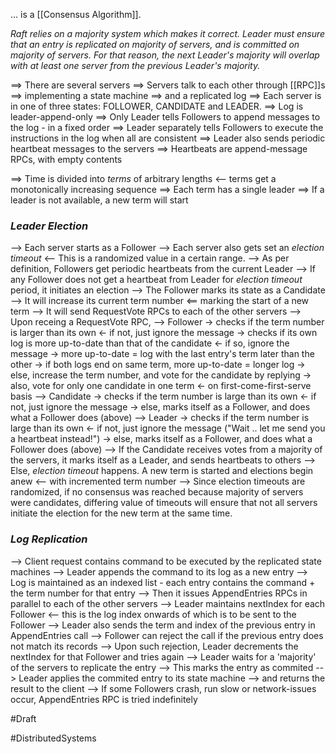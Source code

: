 ... is a [[Consensus Algorithm]].


*Raft relies on a majority system which makes it correct. Leader must ensure that an entry is replicated on majority of servers, and is committed on majority of servers. For that reason, the next Leader's majority will overlap with at least one server from the previous Leader's majority.*

==> There are several servers
==> Servers talk to each other through [[RPC]]s
==> implementing a state machine
==> and a replicated log
==> Each server is in one of three states: FOLLOWER, CANDIDATE and LEADER.
==> Log is leader-append-only
==> Only Leader tells Followers to append messages to the log - in a fixed order
==> Leader separately tells Followers to execute the instructions in the log when all are consistent
==> Leader also sends periodic heartbeat messages to the servers
	==> Heartbeats are append-message RPCs, with empty contents

==> Time is divided into *terms* of arbitrary lengths <-- terms get a monotonically increasing sequence
==> Each term has a single leader
==> If a leader is not available, a new term will start

### *Leader Election*
--> Each server starts as a Follower
--> Each server also gets set an *election timeout* <-- This is a randomized value in a certain range.
--> As per definition, Followers get periodic heartbeats from the current Leader
--> If any Follower does not get a heartbeat from Leader for *election timeout* period, it initiates an election
	--> The Follower marks its state as a Candidate
	--> It will increase its current term number <== marking the start of a new term
	--> It will send RequestVote RPCs to each of the other servers
--> Upon receing a RequestVote RPC,
	--> Follower
		-> checks if the term number is larger than its own <- if not, just ignore the message
		-> checks if its own log is more up-to-date than that of the candidate <- if so, ignore the message
			-> more up-to-date = log with the last entry's term later than the other
			-> if both logs end on same term, more up-to-date = longer log
		-> else, increase the term number, and vote for the candidate by replying
		-> also, vote for only one candidate in one term <- on first-come-first-serve basis
	--> Candidate
		-> checks if the term number is large than its own <- if not, just ignore the message
		-> else, marks itself as a Follower, and does what a Follower does (above)
	--> Leader
		-> checks if the term number is large than its own <- if not, just ignore the message ("Wait .. let me send you a heartbeat instead!")
		-> else, marks itself as a Follower, and does what a Follower does (above)
--> If the Candidate receives votes from a majority of the servers, it marks itself as a Leader, and sends heartbeats to others
--> Else, *election timeout* happens. A new term is started and elections begin anew <-- with incremented term number
--> Since election timeouts are randomized, if no consensus was reached because majority of servers were candidates, differing value of timeouts will ensure that not all servers initiate the election for the new term at the same time.

### *Log Replication*
--> Client request contains command to be executed by the replicated state machines
--> Leader appends the command to its log as a new entry
	--> Log is maintained as an indexed list - each entry contains the command + the term number for that entry
--> Then it issues AppendEntries RPCs in parallel to each of the other servers
  --> Leader maintains nextIndex for each Follower <-- this is the log index onwards of which is to be sent to the Follower
  --> Leader also sends the term and index of the previous entry in AppendEntries call
	  --> Follower can reject the call if the previous entry does not match its records
  --> Upon such rejection, Leader decrements the nextIndex for that Follower and tries again
--> Leader waits for a 'majority' of the servers to replicate the entry
--> This marks the entry as commited
--> Leader applies the commited entry to its state machine
--> and returns the result to the client
--> If some Followers crash, run slow or network-issues occur, AppendEntries RPC is tried indefinitely

#Draft 

#DistributedSystems 